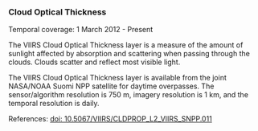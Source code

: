 ### Cloud Optical Thickness
Temporal coverage: 1 March 2012 - Present

The VIIRS Cloud Optical Thickness layer is a measure of the amount of sunlight affected by absorption and scattering when passing through the clouds. Clouds scatter and reflect most visible light.

The VIIRS Cloud Optical Thickness layer is available from the joint NASA/NOAA Suomi NPP satellite for daytime overpasses. The sensor/algorithm resolution is 750 m, imagery resolution is 1 km, and the temporal resolution is daily.

References: [doi: 10.5067/VIIRS/CLDPROP\_L2\_VIIRS\_SNPP\.011](https://doi.org/10.5067/VIIRS/CLDPROP_L2_VIIRS_SNPP.011)